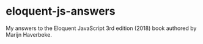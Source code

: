 # eloquent-js-answers
My answers to the Eloquent JavaScript 3rd edition (2018) book authored by Marijn Haverbeke.

